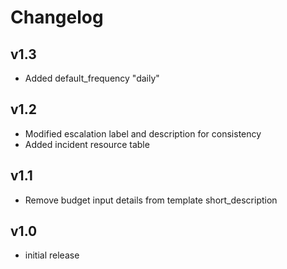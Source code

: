 # Changelog

## v1.3

- Added default_frequency "daily"

## v1.2

- Modified escalation label and description for consistency
- Added incident resource table

## v1.1

- Remove budget input details from template short_description

## v1.0

- initial release
